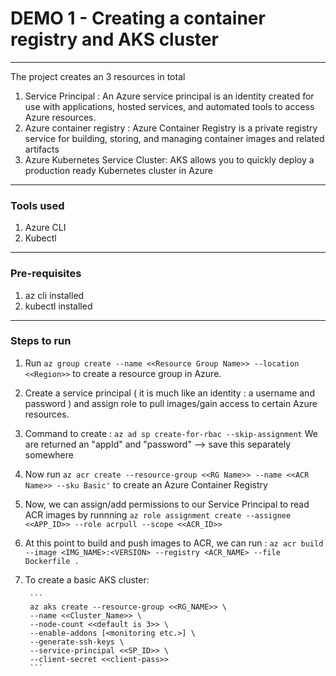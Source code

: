 # DEMO 1 - Creating a container registry and AKS cluster

----
The project creates an 3 resources in total 
1. Service Principal : An Azure service principal is an identity created for use with applications, hosted services, and automated tools to access Azure resources. 
2. Azure container registry : Azure Container Registry is a private registry service for building, storing, and managing container images and related artifacts
3. Azure Kubernetes Service Cluster: AKS allows you to quickly deploy a production ready Kubernetes cluster in Azure

----
### Tools used 

1. Azure CLI
2. Kubectl

----
 ### Pre-requisites

1. az cli installed
2. kubectl installed

----
### Steps to run 

1. Run `az group create --name <<Resource Group Name>> --location <<Region>>` to create a resource group in Azure.

2. Create a service principal ( it is much like an identity : a username and password ) and assign role to pull images/gain access to certain Azure resources.

3. Command to create : 
        `az ad sp create-for-rbac --skip-assignment`
   We are returned an "appId" and "password" --> save this separately somewhere

4. Now run 
        `az acr create --resource-group <<RG Name>> --name <<ACR Name>> --sku Basic'`
   to create an Azure Container Registry 

5. Now, we can assign/add permissions to our Service Principal to read ACR images by runnning
        `az role assignment create --assignee <<APP_ID>> --role acrpull --scope <<ACR_ID>>`


6. At this point to build and push images to ACR, we can run :
        `az acr build --image <IMG_NAME>:<VERSION> --registry <ACR_NAME> --file Dockerfile .`

5. To create a basic AKS cluster:

        ```
        az aks create --resource-group <<RG_NAME>> \
        --name <<Cluster_Name>> \
        --node-count <<default is 3>> \
        --enable-addons [<monitoring etc.>] \
        --generate-ssh-keys \
        --service-principal <<SP_ID>> \
        --client-secret <<client-pass>>
        ```